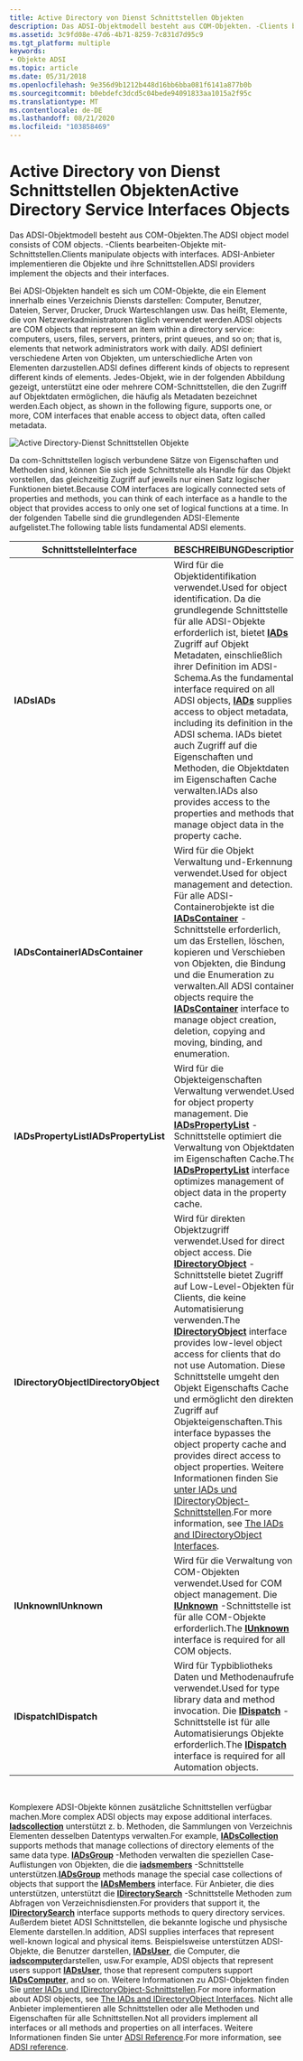 ```yaml
---
title: Active Directory von Dienst Schnittstellen Objekten
description: Das ADSI-Objektmodell besteht aus COM-Objekten. -Clients bearbeiten-Objekte mit-Schnittstellen. ADSI-Anbieter implementieren die Objekte und ihre Schnittstellen.
ms.assetid: 3c9fd08e-47d6-4b71-8259-7c831d7d95c9
ms.tgt_platform: multiple
keywords:
- Objekte ADSI
ms.topic: article
ms.date: 05/31/2018
ms.openlocfilehash: 9e356d9b1212b448d16bb6bba081f6141a877b0b
ms.sourcegitcommit: b0ebdefc3dcd5c04bede94091833aa1015a2f95c
ms.translationtype: MT
ms.contentlocale: de-DE
ms.lasthandoff: 08/21/2020
ms.locfileid: "103858469"
---
```

# <a name="active-directory-service-interfaces-objects"></a><span data-ttu-id="34913-106">Active Directory von Dienst Schnittstellen Objekten</span><span class="sxs-lookup"><span data-stu-id="34913-106">Active Directory Service Interfaces Objects</span></span>

<span data-ttu-id="34913-107">Das ADSI-Objektmodell besteht aus COM-Objekten.</span><span class="sxs-lookup"><span data-stu-id="34913-107">The ADSI object model consists of COM objects.</span></span> <span data-ttu-id="34913-108">-Clients bearbeiten-Objekte mit-Schnittstellen.</span><span class="sxs-lookup"><span data-stu-id="34913-108">Clients manipulate objects with interfaces.</span></span> <span data-ttu-id="34913-109">ADSI-Anbieter implementieren die Objekte und ihre Schnittstellen.</span><span class="sxs-lookup"><span data-stu-id="34913-109">ADSI providers implement the objects and their interfaces.</span></span>

<span data-ttu-id="34913-110">Bei ADSI-Objekten handelt es sich um COM-Objekte, die ein Element innerhalb eines Verzeichnis Diensts darstellen: Computer, Benutzer, Dateien, Server, Drucker, Druck Warteschlangen usw. Das heißt, Elemente, die von Netzwerkadministratoren täglich verwendet werden.</span><span class="sxs-lookup"><span data-stu-id="34913-110">ADSI objects are COM objects that represent an item within a directory service: computers, users, files, servers, printers, print queues, and so on; that is, elements that network administrators work with daily.</span></span> <span data-ttu-id="34913-111">ADSI definiert verschiedene Arten von Objekten, um unterschiedliche Arten von Elementen darzustellen.</span><span class="sxs-lookup"><span data-stu-id="34913-111">ADSI defines different kinds of objects to represent different kinds of elements.</span></span> <span data-ttu-id="34913-112">Jedes-Objekt, wie in der folgenden Abbildung gezeigt, unterstützt eine oder mehrere COM-Schnittstellen, die den Zugriff auf Objektdaten ermöglichen, die häufig als Metadaten bezeichnet werden.</span><span class="sxs-lookup"><span data-stu-id="34913-112">Each object, as shown in the following figure, supports one, or more, COM interfaces that enable access to object data, often called metadata.</span></span>

![Active Directory-Dienst Schnittstellen Objekte](images/ds2objex.png)

<span data-ttu-id="34913-114">Da com-Schnittstellen logisch verbundene Sätze von Eigenschaften und Methoden sind, können Sie sich jede Schnittstelle als Handle für das Objekt vorstellen, das gleichzeitig Zugriff auf jeweils nur einen Satz logischer Funktionen bietet.</span><span class="sxs-lookup"><span data-stu-id="34913-114">Because COM interfaces are logically connected sets of properties and methods, you can think of each interface as a handle to the object that provides access to only one set of logical functions at a time.</span></span> <span data-ttu-id="34913-115">In der folgenden Tabelle sind die grundlegenden ADSI-Elemente aufgelistet.</span><span class="sxs-lookup"><span data-stu-id="34913-115">The following table lists fundamental ADSI elements.</span></span>



| <span data-ttu-id="34913-116">Schnittstelle</span><span class="sxs-lookup"><span data-stu-id="34913-116">Interface</span></span>            | <span data-ttu-id="34913-117">BESCHREIBUNG</span><span class="sxs-lookup"><span data-stu-id="34913-117">Description</span></span>                                                                                                                                                                                                                                                                                                                                                                               |
|----------------------|-------------------------------------------------------------------------------------------------------------------------------------------------------------------------------------------------------------------------------------------------------------------------------------------------------------------------------------------------------------------------------------------|
| <span data-ttu-id="34913-118">**IADs**</span><span class="sxs-lookup"><span data-stu-id="34913-118">**IADs**</span></span>             | <span data-ttu-id="34913-119">Wird für die Objektidentifikation verwendet.</span><span class="sxs-lookup"><span data-stu-id="34913-119">Used for object identification.</span></span> <span data-ttu-id="34913-120">Da die grundlegende Schnittstelle für alle ADSI-Objekte erforderlich ist, bietet [**IADs**](/windows/desktop/api/Iads/nn-iads-iads) Zugriff auf Objekt Metadaten, einschließlich ihrer Definition im ADSI-Schema.</span><span class="sxs-lookup"><span data-stu-id="34913-120">As the fundamental interface required on all ADSI objects, [**IADs**](/windows/desktop/api/Iads/nn-iads-iads) supplies access to object metadata, including its definition in the ADSI schema.</span></span> <span data-ttu-id="34913-121">IADs bietet auch Zugriff auf die Eigenschaften und Methoden, die Objektdaten im Eigenschaften Cache verwalten.</span><span class="sxs-lookup"><span data-stu-id="34913-121">IADs also provides access to the properties and methods that manage object data in the property cache.</span></span>                                                                                   |
| <span data-ttu-id="34913-122">**IADsContainer**</span><span class="sxs-lookup"><span data-stu-id="34913-122">**IADsContainer**</span></span>    | <span data-ttu-id="34913-123">Wird für die Objekt Verwaltung und-Erkennung verwendet.</span><span class="sxs-lookup"><span data-stu-id="34913-123">Used for object management and detection.</span></span> <span data-ttu-id="34913-124">Für alle ADSI-Containerobjekte ist die [**IADsContainer**](/windows/desktop/api/Iads/nn-iads-iadscontainer) -Schnittstelle erforderlich, um das Erstellen, löschen, kopieren und Verschieben von Objekten, die Bindung und die Enumeration zu verwalten.</span><span class="sxs-lookup"><span data-stu-id="34913-124">All ADSI container objects require the [**IADsContainer**](/windows/desktop/api/Iads/nn-iads-iadscontainer) interface to manage object creation, deletion, copying and moving, binding, and enumeration.</span></span>                                                                                                                                                                      |
| <span data-ttu-id="34913-125">**IADsPropertyList**</span><span class="sxs-lookup"><span data-stu-id="34913-125">**IADsPropertyList**</span></span> | <span data-ttu-id="34913-126">Wird für die Objekteigenschaften Verwaltung verwendet.</span><span class="sxs-lookup"><span data-stu-id="34913-126">Used for object property management.</span></span> <span data-ttu-id="34913-127">Die [**IADsPropertyList**](/windows/desktop/api/Iads/nn-iads-iadspropertylist) -Schnittstelle optimiert die Verwaltung von Objektdaten im Eigenschaften Cache.</span><span class="sxs-lookup"><span data-stu-id="34913-127">The [**IADsPropertyList**](/windows/desktop/api/Iads/nn-iads-iadspropertylist) interface optimizes management of object data in the property cache.</span></span>                                                                                                                                                                                                                                |
| <span data-ttu-id="34913-128">**IDirectoryObject**</span><span class="sxs-lookup"><span data-stu-id="34913-128">**IDirectoryObject**</span></span> | <span data-ttu-id="34913-129">Wird für direkten Objektzugriff verwendet.</span><span class="sxs-lookup"><span data-stu-id="34913-129">Used for direct object access.</span></span> <span data-ttu-id="34913-130">Die [**IDirectoryObject**](/windows/desktop/api/Iads/nn-iads-idirectoryobject) -Schnittstelle bietet Zugriff auf Low-Level-Objekten für Clients, die keine Automatisierung verwenden.</span><span class="sxs-lookup"><span data-stu-id="34913-130">The [**IDirectoryObject**](/windows/desktop/api/Iads/nn-iads-idirectoryobject) interface provides low-level object access for clients that do not use Automation.</span></span> <span data-ttu-id="34913-131">Diese Schnittstelle umgeht den Objekt Eigenschafts Cache und ermöglicht den direkten Zugriff auf Objekteigenschaften.</span><span class="sxs-lookup"><span data-stu-id="34913-131">This interface bypasses the object property cache and provides direct access to object properties.</span></span> <span data-ttu-id="34913-132">Weitere Informationen finden Sie [unter IADs und IDirectoryObject-Schnittstellen](the-iads-and-idirectoryobject-interfaces.md).</span><span class="sxs-lookup"><span data-stu-id="34913-132">For more information, see [The IADs and IDirectoryObject Interfaces](the-iads-and-idirectoryobject-interfaces.md).</span></span> |
| <span data-ttu-id="34913-133">**IUnknown**</span><span class="sxs-lookup"><span data-stu-id="34913-133">**IUnknown**</span></span>         | <span data-ttu-id="34913-134">Wird für die Verwaltung von COM-Objekten verwendet.</span><span class="sxs-lookup"><span data-stu-id="34913-134">Used for COM object management.</span></span> <span data-ttu-id="34913-135">Die [**IUnknown**](/windows/win32/api/unknwn/nn-unknwn-iunknown) -Schnittstelle ist für alle COM-Objekte erforderlich.</span><span class="sxs-lookup"><span data-stu-id="34913-135">The [**IUnknown**](/windows/win32/api/unknwn/nn-unknwn-iunknown) interface is required for all COM objects.</span></span>                                                                                                                                                                                                                                                                              |
| <span data-ttu-id="34913-136">**IDispatch**</span><span class="sxs-lookup"><span data-stu-id="34913-136">**IDispatch**</span></span>        | <span data-ttu-id="34913-137">Wird für Typbibliotheks Daten und Methodenaufrufe verwendet.</span><span class="sxs-lookup"><span data-stu-id="34913-137">Used for type library data and method invocation.</span></span> <span data-ttu-id="34913-138">Die [**IDispatch**](/windows/win32/api/oaidl/nn-oaidl-idispatch) -Schnittstelle ist für alle Automatisierungs Objekte erforderlich.</span><span class="sxs-lookup"><span data-stu-id="34913-138">The [**IDispatch**](/windows/win32/api/oaidl/nn-oaidl-idispatch) interface is required for all Automation objects.</span></span>                                                                                                                                                                                                                             |



 

<span data-ttu-id="34913-139">Komplexere ADSI-Objekte können zusätzliche Schnittstellen verfügbar machen.</span><span class="sxs-lookup"><span data-stu-id="34913-139">More complex ADSI objects may expose additional interfaces.</span></span> <span data-ttu-id="34913-140">[**Iadscollection**](/windows/desktop/api/Iads/nn-iads-iadscollection) unterstützt z. b. Methoden, die Sammlungen von Verzeichnis Elementen desselben Datentyps verwalten.</span><span class="sxs-lookup"><span data-stu-id="34913-140">For example, [**IADsCollection**](/windows/desktop/api/Iads/nn-iads-iadscollection) supports methods that manage collections of directory elements of the same data type.</span></span> <span data-ttu-id="34913-141">[**IADsGroup**](/windows/desktop/api/Iads/nn-iads-iadsgroup) -Methoden verwalten die speziellen Case-Auflistungen von Objekten, die die [**iadsmembers**](/windows/desktop/api/Iads/nn-iads-iadsmembers) -Schnittstelle unterstützen.</span><span class="sxs-lookup"><span data-stu-id="34913-141">[**IADsGroup**](/windows/desktop/api/Iads/nn-iads-iadsgroup) methods manage the special case collections of objects that support the [**IADsMembers**](/windows/desktop/api/Iads/nn-iads-iadsmembers) interface.</span></span> <span data-ttu-id="34913-142">Für Anbieter, die dies unterstützen, unterstützt die [**IDirectorySearch**](/windows/desktop/api/Iads/nn-iads-idirectorysearch) -Schnittstelle Methoden zum Abfragen von Verzeichnisdiensten.</span><span class="sxs-lookup"><span data-stu-id="34913-142">For providers that support it, the [**IDirectorySearch**](/windows/desktop/api/Iads/nn-iads-idirectorysearch) interface supports methods to query directory services.</span></span> <span data-ttu-id="34913-143">Außerdem bietet ADSI Schnittstellen, die bekannte logische und physische Elemente darstellen.</span><span class="sxs-lookup"><span data-stu-id="34913-143">In addition, ADSI supplies interfaces that represent well-known logical and physical items.</span></span> <span data-ttu-id="34913-144">Beispielsweise unterstützen ADSI-Objekte, die Benutzer darstellen, [**IADsUser**](/windows/desktop/api/Iads/nn-iads-iadsuser), die Computer, die [**iadscomputer**](/windows/desktop/api/Iads/nn-iads-iadscomputer)darstellen, usw.</span><span class="sxs-lookup"><span data-stu-id="34913-144">For example, ADSI objects that represent users support [**IADsUser**](/windows/desktop/api/Iads/nn-iads-iadsuser), those that represent computers support [**IADsComputer**](/windows/desktop/api/Iads/nn-iads-iadscomputer), and so on.</span></span> <span data-ttu-id="34913-145">Weitere Informationen zu ADSI-Objekten finden Sie [unter IADs und IDirectoryObject-Schnittstellen](the-iads-and-idirectoryobject-interfaces.md).</span><span class="sxs-lookup"><span data-stu-id="34913-145">For more information about ADSI objects, see [The IADs and IDirectoryObject Interfaces](the-iads-and-idirectoryobject-interfaces.md).</span></span> <span data-ttu-id="34913-146">Nicht alle Anbieter implementieren alle Schnittstellen oder alle Methoden und Eigenschaften für alle Schnittstellen.</span><span class="sxs-lookup"><span data-stu-id="34913-146">Not all providers implement all interfaces or all methods and properties on all interfaces.</span></span> <span data-ttu-id="34913-147">Weitere Informationen finden Sie unter [ADSI Reference](adsi-reference.md).</span><span class="sxs-lookup"><span data-stu-id="34913-147">For more information, see [ADSI reference](adsi-reference.md).</span></span>

 

 
